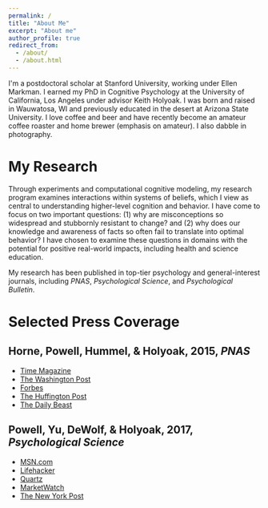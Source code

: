 ```yaml
---
permalink: /
title: "About Me"
excerpt: "About me"
author_profile: true
redirect_from: 
  - /about/
  - /about.html
---
```


I'm a postdoctoral scholar at Stanford University, working under Ellen Markman. I earned my PhD in Cognitive Psychology at the University of California, Los Angeles under advisor Keith Holyoak. I was born and raised in Wauwatosa, WI and previously educated in the desert at Arizona State University. I love coffee and beer and have recently become an amateur coffee roaster and home brewer (emphasis on amateur). I also dabble in photography.

# My Research

Through experiments and computational cognitive modeling, my research program examines interactions within systems of beliefs, which I view as central to understanding higher-level cognition and behavior. I have come to focus on two important questions: (1) why are misconceptions so widespread and stubbornly resistant to change? and (2) why does our knowledge and awareness of facts so often fail to translate into optimal behavior? I have chosen to examine these questions in domains with the potential for positive real-world impacts, including health and science education.

My research has been published in top-tier psychology and general-interest journals, including *PNAS*, *Psychological Science*, and *Psychological Bulletin*. 

# Selected Press Coverage

## Horne, Powell, Hummel, & Holyoak, 2015, *PNAS*

- [Time Magazine](http://time.com/3982723/changing-minds-vaccines/)
- [The Washington Post](http://www.washingtonpost.com/news/wonkblog/wp/2015/08/03/want-to-change-an-anti-vaxxers-fear-scare-them/)
- [Forbes](http://www.forbes.com/sites/tarahaelle/2015/08/04/how-do-you-change-an-anti-vaccine-parents-mind-scare-the-crap-out-of-them/)
- [The Huffington Post](http://www.huffingtonpost.com/entry/we-may-have-found-a-way-to-reach-vaccine-skeptical-parents_55c0e2d0e4b053bc04e90ff2)
- [The Daily Beast](http://www.thedailybeast.com/articles/2015/08/08/want-to-change-anti-vaxxers-minds-show-them-the-horrors-of-disease.html)

## Powell, Yu, DeWolf, & Holyoak, 2017, *Psychological Science*

- [MSN.com](https://www.msn.com/en-ca/money/topstories/you%E2%80%99re-reading-online-product-reviews-all-wrong/ar-AAqZCLl?li=AAgh0dA&srcref=rss)
- [Lifehacker](https://www.lifehacker.com.au/2017/08/dont-judge-a-product-by-the-number-of-reviews-it-has/)
- [Quartz](https://qz.com/1072471/this-mistake-makes-us-buy-junky-stuff-online/)
- [MarketWatch](http://www.marketwatch.com/story/youre-reading-online-product-reviews-all-wrong-2017-08-30?siteid=rss&rss=1)
- [The New York Post](https://nypost.com/2017/08/23/people-are-complete-suckers-for-online-reviews/)